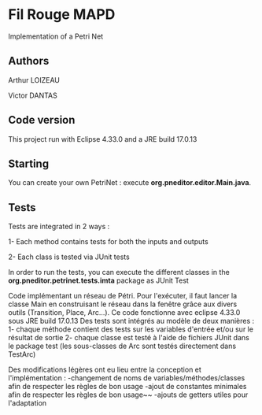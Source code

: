 # Fil Rouge MAPD

Implementation of a Petri Net

## Authors

Arthur LOIZEAU

Victor DANTAS

## Code version

This project run with Eclipse 4.33.0 and a JRE build 17.0.13

## Starting 

You can create your own PetriNet : execute **org.pneditor.editor.Main.java**.

## Tests

Tests are integrated in 2 ways :

1- Each method contains tests for both the inputs and outputs

2- Each class is tested via JUnit tests

In order to run the tests, you can execute the different classes in the **org.pneditor.petrinet.tests.imta** package as JUnit Test


Code implémentant un réseau de Pétri.
Pour l'exécuter, il faut lancer la classe Main en construisant le réseau dans la fenêtre grâce aux divers outils (Transition, Place, Arc...).
Ce code fonctionne avec eclipse 4.33.0 sous JRE build 17.0.13
Des tests sont intégrés au modèle de deux manières :
  1- chaque méthode contient des tests sur les variables d'entrée et/ou sur le résultat de sortie
  2- chaque classe est testé à l'aide de fichiers JUnit dans le package test (les sous-classes de Arc sont testés directement dans TestArc)

Des modifications légères ont eu lieu entre la conception et l'implémentation :
  -changement de noms de variables/méthodes/classes afin de respecter les règles de bon usage
  -ajout de constantes minimales afin de respecter les règles de bon usage~~
  -ajouts de getters utiles pour l'adaptation
